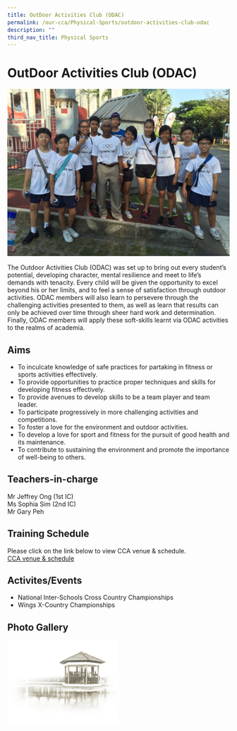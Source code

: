 ```yaml
---
title: OutDoor Activities Club (ODAC)
permalink: /our-cca/Physical-Sports/outdoor-activities-club-odac
description: ""
third_nav_title: Physical Sports
---
```

# **OutDoor Activities Club (ODAC)**

![](/images/ODAC.jpg)

The Outdoor Activities Club (ODAC) was set up to bring out every student’s potential, developing character, mental resilience and meet to life’s demands with tenacity. Every child will be given the opportunity to excel beyond his or her limits, and to feel a sense of satisfaction through outdoor activities. ODAC members will also learn to persevere through the challenging activities presented to them, as well as learn that results can only be achieved over time through sheer hard work and determination. Finally, ODAC members will apply these soft-skills learnt via ODAC activities to the realms of academia.

Aims
----

*   To inculcate knowledge of safe practices for partaking in fitness or sports activities effectively.
*   To provide opportunities to practice proper techniques and skills for developing fitness effectively.
*   To provide avenues to develop skills to be a team player and team leader.
*   To participate progressively in more challenging activities and competitions.
*   To foster a love for the environment and outdoor activities.
*   To develop a love for sport and fitness for the pursuit of good health and its maintenance.
*   To contribute to sustaining the environment and promote the importance of well-being to others.

## Teachers-in-charge

Mr Jeffrey Ong (1st IC)   
Ms Sophia Sim (2nd IC)   
Mr Gary Peh

## Training Schedule
Please click on the link below to view CCA venue & schedule.   
[CCA venue & schedule](https://chungchenghighyishun-moe-edu-sg-admin.cwp.sg/useful-links/parents/cca-venue-n-schedule)

## Activites/Events
*   National Inter-Schools Cross Country Championships
*   Wings X-Country Championships

## Photo Gallery


<img src="/images/pavilion.png" 
     style="width:50%">

